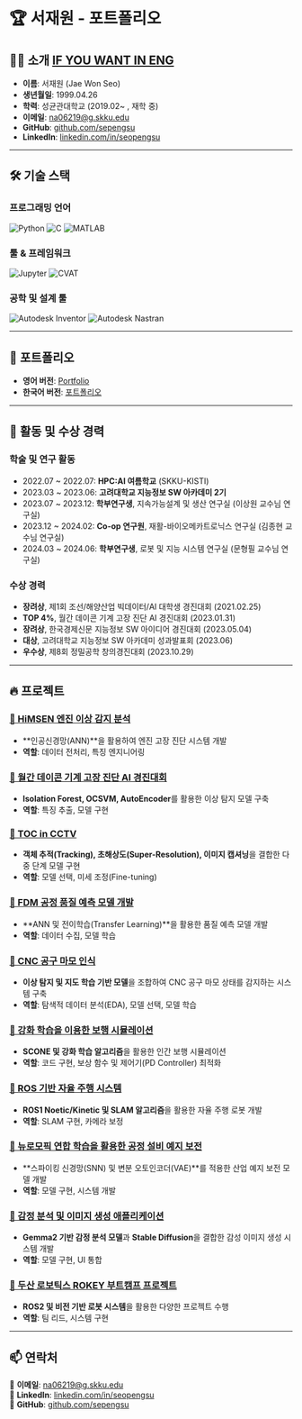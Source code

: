 # 🏆 서재원 - 포트폴리오

## 👨‍💻 소개 [**IF YOU WANT IN ENG**](https://github.com/sepengsu/sepengsu/blob/main/README_kr.md)

- **이름**: 서재원 (Jae Won Seo)
- **생년월일**: 1999.04.26
- **학력**: 성균관대학교 (2019.02~ , 재학 중)
- **이메일**: na06219@g.skku.edu
- **GitHub**: [github.com/sepengsu](https://github.com/sepengsu)
- **LinkedIn**: [linkedin.com/in/seopengsu](https://www.linkedin.com/in/seopengsu/)

---

## 🛠️ 기술 스택

### **프로그래밍 언어**
![Python](https://img.shields.io/badge/Python-3776AB?style=for-the-badge&logo=python&logoColor=white)
![C](https://img.shields.io/badge/-C-A8B9CC?style=for-the-badge&logo=c&logoColor=white)
![MATLAB](https://img.shields.io/badge/-MATLAB-0076A8?style=for-the-badge&logo=matlab&logoColor=white)

### **툴 & 프레임워크**
![Jupyter](https://img.shields.io/badge/Jupyter-F37626.svg?&style=for-the-badge&logo=Jupyter&logoColor=white)
![CVAT](https://img.shields.io/badge/-CVAT-5C3EE8?style=for-the-badge&logo=OpenCV&logoColor=white)

### **공학 및 설계 툴**
![Autodesk Inventor](https://img.shields.io/badge/Inventor-0696D7?style=for-the-badge&logo=autodesk&logoColor=white)
![Autodesk Nastran](https://img.shields.io/badge/Nastran-FF3E00?style=for-the-badge&logo=autodesk&logoColor=white)

---

## 📁 포트폴리오
- **영어 버전**: [Portfolio](https://github.com/sepengsu/sepengsu/blob/main/PORTFOLIO.pdf)
- **한국어 버전**: [포트폴리오](https://github.com/sepengsu/sepengsu/blob/main/%ED%8F%AC%ED%8A%B8%ED%8F%B4%EB%A6%AC%EC%98%A4.pdf)

---

## 🏅 활동 및 수상 경력

### **학술 및 연구 활동**
- 2022.07 ~ 2022.07: **HPC:AI 여름학교** (SKKU-KISTI)
- 2023.03 ~ 2023.06: **고려대학교 지능정보 SW 아카데미 2기**
- 2023.07 ~ 2023.12: **학부연구생**, 지속가능설계 및 생산 연구실 (이상원 교수님 연구실)
- 2023.12 ~ 2024.02: **Co-op 연구원**, 재활-바이오메카트로닉스 연구실 (김종현 교수님 연구실)
- 2024.03 ~ 2024.06: **학부연구생**, 로봇 및 지능 시스템 연구실 (문형필 교수님 연구실)

### **수상 경력**
- **장려상**, 제1회 조선/해양산업 빅데이터/AI 대학생 경진대회 (2021.02.25)
- **TOP 4%**, 월간 데이콘 기계 고장 진단 AI 경진대회 (2023.01.31)
- **장려상**, 한국경제신문 지능정보 SW 아이디어 경진대회 (2023.05.04)
- **대상**, 고려대학교 지능정보 SW 아카데미 성과발표회 (2023.06)
- **우수상**, 제8회 정밀공학 창의경진대회 (2023.10.29)

---

## 🔥 프로젝트

### [🔹 HiMSEN 엔진 이상 감지 분석](https://github.com/sepengsu/HiMSEN)
- **인공신경망(ANN)**을 활용하여 엔진 고장 진단 시스템 개발
- **역할**: 데이터 전처리, 특징 엔지니어링

### [🔹 월간 데이콘 기계 고장 진단 AI 경진대회](https://github.com/sepengsu/DACON-machine-fault-diagnosis)
- **Isolation Forest, OCSVM, AutoEncoder**를 활용한 이상 탐지 모델 구축
- **역할**: 특징 추출, 모델 구현

### [🔹 TOC in CCTV](https://github.com/INISW/INISW6)
- **객체 추적(Tracking), 초해상도(Super-Resolution), 이미지 캡셔닝**을 결합한 다중 단계 모델 구현
- **역할**: 모델 선택, 미세 조정(Fine-tuning)

### [🔹 FDM 공정 품질 예측 모델 개발](https://github.com/sepengsu/Creative_Competition)
- **ANN 및 전이학습(Transfer Learning)**을 활용한 품질 예측 모델 개발
- **역할**: 데이터 수집, 모델 학습

### [🔹 CNC 공구 마모 인식](https://github.com/sepengsu/Smart_Factory)
- **이상 탐지 및 지도 학습 기반 모델**을 조합하여 CNC 공구 마모 상태를 감지하는 시스템 구축
- **역할**: 탐색적 데이터 분석(EDA), 모델 선택, 모델 학습

### [🔹 강화 학습을 이용한 보행 시뮬레이션](https://github.com/sepengsu/winter_co_op)
- **SCONE 및 강화 학습 알고리즘**을 활용한 인간 보행 시뮬레이션
- **역할**: 코드 구현, 보상 함수 및 제어기(PD Controller) 최적화

### [🔹 ROS 기반 자율 주행 시스템](https://github.com/sepengsu/24_rise_coop)
- **ROS1 Noetic/Kinetic 및 SLAM 알고리즘**을 활용한 자율 주행 로봇 개발
- **역할**: SLAM 구현, 카메라 보정

### [🔹 뉴로모픽 연합 학습을 활용한 공정 설비 예지 보전](https://github.com/sepengsu/ANN-to_SNN)
- **스파이킹 신경망(SNN) 및 변분 오토인코더(VAE)**를 적용한 산업 예지 보전 모델 개발
- **역할**: 모델 구현, 시스템 개발

### [🔹 감정 분석 및 이미지 생성 애플리케이션](https://github.com/sepengsu/googleMLB5/tree/main/project1)
- **Gemma2 기반 감정 분석 모델**과 **Stable Diffusion**을 결합한 감성 이미지 생성 시스템 개발
- **역할**: 모델 구현, UI 통합

### [🔹 두산 로보틱스 ROKEY 부트캠프 프로젝트](https://github.com/sepengsu/rokey_poject)
- **ROS2 및 비전 기반 로봇 시스템**을 활용한 다양한 프로젝트 수행
- **역할**: 팀 리드, 시스템 구현

---

## 📫 연락처
📧 **이메일**: na06219@g.skku.edu  
🔗 **LinkedIn**: [linkedin.com/in/seopengsu](https://www.linkedin.com/in/seopengsu/)  
🐙 **GitHub**: [github.com/sepengsu](https://github.com/sepengsu/)  
